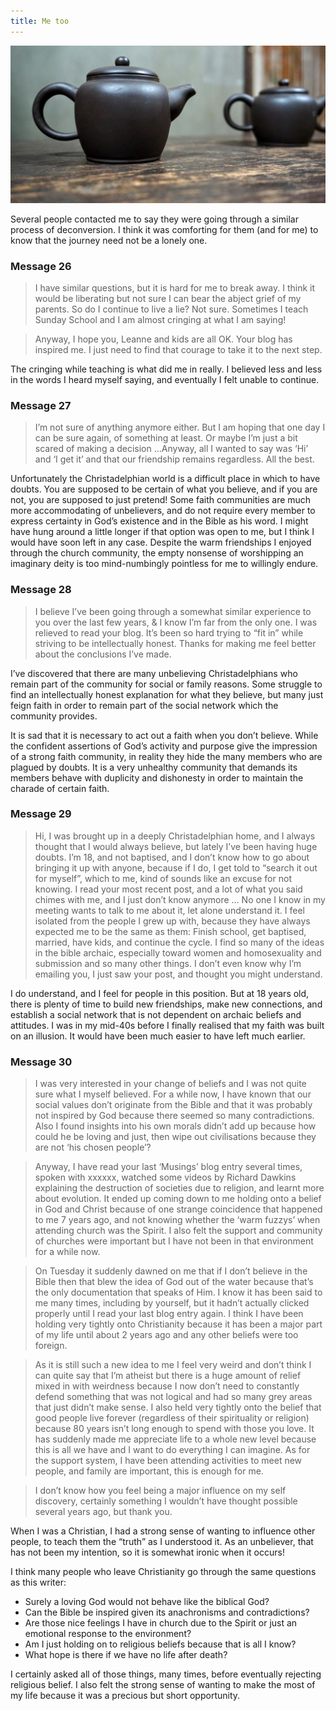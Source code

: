 ```yaml
---
title: Me too
---
```


![](teapots.resized.jpg)

Several people contacted me to say they were going through a similar process of deconversion. I think it was comforting for them (and for me) to know that the journey need not be a lonely one.

### Message 26



>I have similar questions, but it is hard for me to break away. I think it would be liberating but not sure I can bear the abject grief of my parents. So do I continue to live a lie? Not sure. Sometimes I teach Sunday School and I am almost cringing at what I am saying!

>Anyway, I hope you, Leanne and kids are all OK. Your blog has inspired me. I just need to find that courage to take it to the next step.

The cringing while teaching is what did me in really. I believed less and less in the words I heard myself saying, and eventually I felt unable to continue.

### Message 27



>I’m not sure of anything anymore either. But I am hoping that one day I can be sure again, of something at least. Or maybe I’m just a bit scared of making a decision …Anyway, all I wanted to say was ‘Hi’ and ‘I get it’ and that our friendship remains regardless. All the best.

Unfortunately the Christadelphian world is a difficult place in which to have doubts. You are supposed to be certain of what you believe, and if you are not, you are supposed to just pretend! Some faith communities are much more accommodating of unbelievers, and do not require every member to express certainty in God’s existence and in the Bible as his word. I might have hung around a little longer if that option was open to me, but I think I would have soon left in any case. Despite the warm friendships I enjoyed through the church community, the empty nonsense of worshipping an imaginary deity is too mind-numbingly pointless for me to willingly endure.

### Message 28



>I believe I’ve been going through a somewhat similar experience to you over the last few years, & I know I’m far from the only one. I was relieved to read your blog. It’s been so hard trying to “fit in” while striving to be intellectually honest. Thanks for making me feel better about the conclusions I’ve made.

I’ve discovered that there are many unbelieving Christadelphians who remain part of the community for social or family reasons. Some struggle to find an intellectually honest explanation for what they believe, but many just feign faith in order to remain part of the social network which the community provides.

It is sad that it is necessary to act out a faith when you don’t believe. While the confident assertions of God’s activity and purpose give the impression of a strong faith community, in reality they hide the many members who are plagued by doubts. It is a very unhealthy community that demands its members behave with duplicity and dishonesty in order to maintain the charade of certain faith.

### Message 29



>Hi, I was brought up in a deeply Christadelphian home, and I always thought that I would always believe, but lately I’ve been having huge doubts. I’m 18, and not baptised, and I don’t know how to go about bringing it up with anyone, because if I do, I get told to “search it out for myself”, which to me, kind of sounds like an excuse for not knowing. I read your most recent post, and a lot of what you said chimes with me, and I just don’t know anymore … No one I know in my meeting wants to talk to me about it, let alone understand it. I feel isolated from the people I grew up with, because they have always expected me to be the same as them: Finish school, get baptised, married, have kids, and continue the cycle. I find so many of the ideas in the bible archaic, especially toward women and homosexuality and submission and so many other things. I don’t even know why I’m emailing you, I just saw your post, and thought you might understand.

I do understand, and I feel for people in this position. But at 18 years old, there is plenty of time to build new friendships, make new connections, and establish a social network that is not dependent on archaic beliefs and attitudes. I was in my mid-40s before I finally realised that my faith was built on an illusion. It would have been much easier to have left much earlier.

### Message 30



>I was very interested in your change of beliefs and I was not quite sure what I myself believed. For a while now, I have known that our social values don’t originate from the Bible and that it was probably not inspired by God because there seemed so many contradictions. Also I found insights into his own morals didn’t add up because how could he be loving and just, then wipe out civilisations because they are not ‘his chosen people’?

>Anyway, I have read your last ‘Musings’ blog entry several times, spoken with xxxxxx, watched some videos by Richard Dawkins explaining the destruction of societies due to religion, and learnt more about evolution. It ended up coming down to me holding onto a belief in God and Christ because of one strange coincidence that happened to me 7 years ago, and not knowing whether the ‘warm fuzzys’ when attending church was the Spirit. I also felt the support and community of churches were important but I have not been in that environment for a while now.

>On Tuesday it suddenly dawned on me that if I don’t believe in the Bible then that blew the idea of God out of the water because that’s the only documentation that speaks of Him. I know it has been said to me many times, including by yourself, but it hadn’t actually clicked properly until I read your last blog entry again. I think I have been holding very tightly onto Christianity because it has been a major part of my life until about 2 years ago and any other beliefs were too foreign.

>As it is still such a new idea to me I feel very weird and don’t think I can quite say that I’m atheist but there is a huge amount of relief mixed in with weirdness because I now don’t need to constantly defend something that was not logical and had so many grey areas that just didn’t make sense. I also held very tightly onto the belief that good people live forever (regardless of their spirituality or religion) because 80 years isn’t long enough to spend with those you love. It has suddenly made me appreciate life to a whole new level because this is all we have and I want to do everything I can imagine. As for the support system, I have been attending activities to meet new people, and family are important, this is enough for me.

>I don’t know how you feel being a major influence on my self discovery, certainly something I wouldn’t have thought possible several years ago, but thank you.

When I was a Christian, I had a strong sense of wanting to influence other people, to teach them the “truth” as I understood it. As an unbeliever, that has not been my intention, so it is somewhat ironic when it occurs!

I think many people who leave Christianity go through the same questions as this writer:

  * Surely a loving God would not behave like the biblical God?
  * Can the Bible be inspired given its anachronisms and contradictions?
  * Are those nice feelings I have in church due to the Spirit or just an emotional response to the environment?
  * Am I just holding on to religious beliefs because that is all I know?
  * What hope is there if we have no life after death?

I certainly asked all of those things, many times, before eventually rejecting religious belief. I also felt the strong sense of wanting to make the most of my life because it was a precious but short opportunity.

